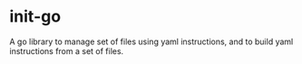# init-go
A go library to manage set of files using yaml instructions, and to build yaml instructions from a set of files.
